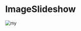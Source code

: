 # ImageSlideshow

![my](https://user-images.githubusercontent.com/15522554/54694169-d7a9ec00-4b38-11e9-9bde-4540e97b447b.gif)

